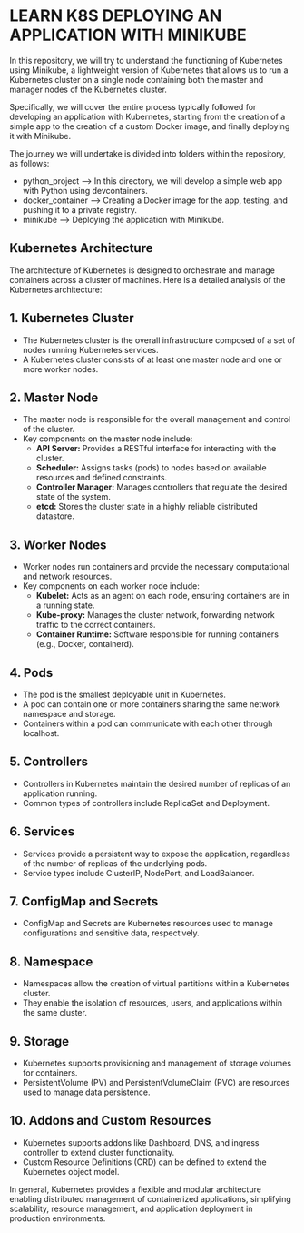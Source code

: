 # LEARN K8S DEPLOYING AN APPLICATION WITH MINIKUBE

In this repository, we will try to understand the functioning of Kubernetes using Minikube, a lightweight version of Kubernetes that allows us to run a Kubernetes cluster on a single node containing both the master and manager nodes of the Kubernetes cluster.

Specifically, we will cover the entire process typically followed for developing an application with Kubernetes, starting from the creation of a simple app to the creation of a custom Docker image, and finally deploying it with Minikube.

The journey we will undertake is divided into folders within the repository, as follows:

  - python_project   --> In this directory, we will develop a simple web app with Python using devcontainers.
  - docker_container --> Creating a Docker image for the app, testing, and pushing it to a private registry.
  - minikube         --> Deploying the application with Minikube.

## Kubernetes Architecture

The architecture of Kubernetes is designed to orchestrate and manage containers across a cluster of machines. Here is a detailed analysis of the Kubernetes architecture:

## 1. Kubernetes Cluster

- The Kubernetes cluster is the overall infrastructure composed of a set of nodes running Kubernetes services.
- A Kubernetes cluster consists of at least one master node and one or more worker nodes.

## 2. Master Node

- The master node is responsible for the overall management and control of the cluster.
- Key components on the master node include:
  - **API Server:** Provides a RESTful interface for interacting with the cluster.
  - **Scheduler:** Assigns tasks (pods) to nodes based on available resources and defined constraints.
  - **Controller Manager:** Manages controllers that regulate the desired state of the system.
  - **etcd:** Stores the cluster state in a highly reliable distributed datastore.

## 3. Worker Nodes

- Worker nodes run containers and provide the necessary computational and network resources.
- Key components on each worker node include:
  - **Kubelet:** Acts as an agent on each node, ensuring containers are in a running state.
  - **Kube-proxy:** Manages the cluster network, forwarding network traffic to the correct containers.
  - **Container Runtime:** Software responsible for running containers (e.g., Docker, containerd).

## 4. Pods

- The pod is the smallest deployable unit in Kubernetes.
- A pod can contain one or more containers sharing the same network namespace and storage.
- Containers within a pod can communicate with each other through localhost.

## 5. Controllers

- Controllers in Kubernetes maintain the desired number of replicas of an application running.
- Common types of controllers include ReplicaSet and Deployment.

## 6. Services

- Services provide a persistent way to expose the application, regardless of the number of replicas of the underlying pods.
- Service types include ClusterIP, NodePort, and LoadBalancer.

## 7. ConfigMap and Secrets

- ConfigMap and Secrets are Kubernetes resources used to manage configurations and sensitive data, respectively.

## 8. Namespace

- Namespaces allow the creation of virtual partitions within a Kubernetes cluster.
- They enable the isolation of resources, users, and applications within the same cluster.

## 9. Storage

- Kubernetes supports provisioning and management of storage volumes for containers.
- PersistentVolume (PV) and PersistentVolumeClaim (PVC) are resources used to manage data persistence.

## 10. Addons and Custom Resources

- Kubernetes supports addons like Dashboard, DNS, and ingress controller to extend cluster functionality.
- Custom Resource Definitions (CRD) can be defined to extend the Kubernetes object model.

In general, Kubernetes provides a flexible and modular architecture enabling distributed management of containerized applications, simplifying scalability, resource management, and application deployment in production environments.

